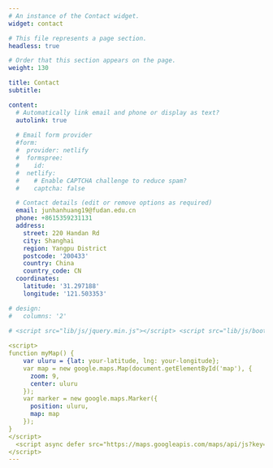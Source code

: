 ```yaml
---
# An instance of the Contact widget.
widget: contact

# This file represents a page section.
headless: true

# Order that this section appears on the page.
weight: 130

title: Contact
subtitle:

content:
  # Automatically link email and phone or display as text?
  autolink: true
  
  # Email form provider
  #form:
  #  provider: netlify
  #  formspree:
  #    id:
  #  netlify:
  #    # Enable CAPTCHA challenge to reduce spam?
  #    captcha: false

  # Contact details (edit or remove options as required)
  email: junhanhuang19@fudan.edu.cn
  phone: +8615359231131
  address:
    street: 220 Handan Rd
    city: Shanghai
    region: Yangpu District
    postcode: '200433'
    country: China
    country_code: CN
  coordinates:
    latitude: '31.297188'
    longitude: '121.503353'

# design:
#   columns: '2'
 
# <script src="lib/js/jquery.min.js"></script> <script src="lib/js/bootstrap.min.js"></script>

<script>
function myMap() {
    var uluru = {lat: your-latitude, lng: your-longitude};
    var map = new google.maps.Map(document.getElementById('map'), {
      zoom: 9,
      center: uluru
    });
    var marker = new google.maps.Marker({
      position: uluru,
      map: map
    });
}
</script>
  <script async defer src="https://maps.googleapis.com/maps/api/js?key=AIzaSyCVe9EfAXvTXXjZTqLg96iZklLOC_jyl3A&callback=initMap">
</script>
---
```

